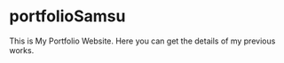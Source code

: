 # portfolioSamsu

This is My Portfolio Website. Here you can get  the details of my previous works.
